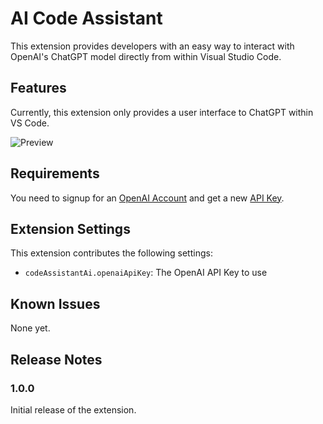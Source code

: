# AI Code Assistant

This extension provides developers with an easy way to interact with OpenAI's ChatGPT model directly from within Visual Studio Code. 

## Features

Currently, this extension only provides a user interface to ChatGPT within VS Code.

![Preview](./images/video.gif)

## Requirements

You need to signup for an [OpenAI Account](https://platform.openai.com/signup) and get a new [API Key](https://platform.openai.com/account/api-keys).

## Extension Settings

This extension contributes the following settings:

* `codeAssistantAi.openaiApiKey`: The OpenAI API Key to use

## Known Issues

None yet.

## Release Notes

### 1.0.0

Initial release of the extension.

